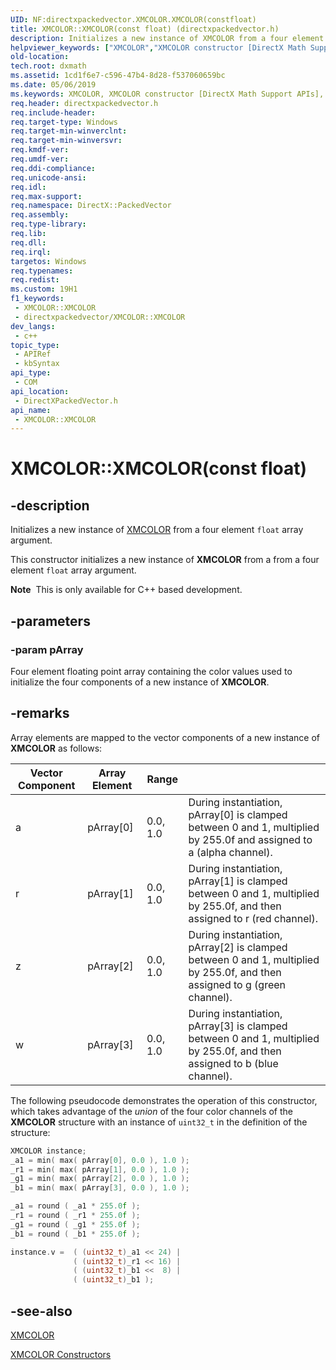 ```yaml
---
UID: NF:directxpackedvector.XMCOLOR.XMCOLOR(constfloat)
title: XMCOLOR::XMCOLOR(const float) (directxpackedvector.h)
description: Initializes a new instance of XMCOLOR from a four element float array argument.
helpviewer_keywords: ["XMCOLOR","XMCOLOR constructor [DirectX Math Support APIs]","XMCOLOR constructor [DirectX Math Support APIs]","XMCOLOR structure","XMCOLOR structure [DirectX Math Support APIs]","XMCOLOR constructor","XMCOLOR.XMCOLOR","XMCOLOR.XMCOLOR()","XMCOLOR.XMCOLOR(const float)","XMCOLOR::XMCOLOR","XMCOLOR::XMCOLOR(const float)","dxmath.xmcolor_ctor_1"]
old-location: 
tech.root: dxmath
ms.assetid: 1cd1f6e7-c596-47b4-8d28-f537060659bc
ms.date: 05/06/2019
ms.keywords: XMCOLOR, XMCOLOR constructor [DirectX Math Support APIs], XMCOLOR constructor [DirectX Math Support APIs],XMCOLOR structure, XMCOLOR structure [DirectX Math Support APIs],XMCOLOR constructor, XMCOLOR.XMCOLOR, XMCOLOR.XMCOLOR(), XMCOLOR.XMCOLOR(const float), XMCOLOR::XMCOLOR, XMCOLOR::XMCOLOR(const float), dxmath.xmcolor_ctor_1
req.header: directxpackedvector.h
req.include-header: 
req.target-type: Windows
req.target-min-winverclnt: 
req.target-min-winversvr: 
req.kmdf-ver: 
req.umdf-ver: 
req.ddi-compliance: 
req.unicode-ansi: 
req.idl: 
req.max-support: 
req.namespace: DirectX::PackedVector
req.assembly: 
req.type-library: 
req.lib: 
req.dll: 
req.irql: 
targetos: Windows
req.typenames: 
req.redist: 
ms.custom: 19H1
f1_keywords:
 - XMCOLOR::XMCOLOR
 - directxpackedvector/XMCOLOR::XMCOLOR
dev_langs:
 - c++
topic_type:
 - APIRef
 - kbSyntax
api_type:
 - COM
api_location:
 - DirectXPackedVector.h
api_name:
 - XMCOLOR::XMCOLOR
---
```


# XMCOLOR::XMCOLOR(const float)


## -description

Initializes a new instance of <a href="/windows/desktop/api/directxpackedvector/ns-directxpackedvector-xmcolor">XMCOLOR</a> from a four element <code>float</code> array argument.

This constructor initializes a new instance of **XMCOLOR** from a from a four element <code>float</code> array argument.

<div class="alert"><b>Note</b>  This is only available for C++ based development.</div>

## -parameters

### -param pArray

Four element floating point array containing the color values used to initialize the four components of a new instance of **XMCOLOR**.

## -remarks

Array elements are mapped to the vector components of a new instance of **XMCOLOR** as follows:

| Vector Component | Array Element | Range |  |
|------------------|---------------|-------|--|
| a | pArray[0] | 0.0, 1.0 | During instantiation, pArray[0] is clamped between 0 and 1, multiplied by 255.0f and assigned to a (alpha channel). |
| r | pArray[1] | 0.0, 1.0 | During instantiation, pArray[1] is clamped between 0 and 1, multiplied by 255.0f, and then assigned to r (red channel). |
| z | pArray[2] | 0.0, 1.0 | During instantiation, pArray[2] is clamped between 0 and 1, multiplied by 255.0f, and then assigned to g (green channel). |
| w | pArray[3] | 0.0, 1.0 | During instantiation, pArray[3] is clamped between 0 and 1, multiplied by 255.0f, and then assigned to b (blue channel). |

The following pseudocode demonstrates the operation of this constructor, which takes advantage of the *union* of the four color channels of the **XMCOLOR** structure with an instance of <code>uint32_t</code> in the definition of the structure:

```cpp
XMCOLOR instance;
_a1 = min( max( pArray[0], 0.0 ), 1.0 );
_r1 = min( max( pArray[1], 0.0 ), 1.0 );
_g1 = min( max( pArray[2], 0.0 ), 1.0 );
_b1 = min( max( pArray[3], 0.0 ), 1.0 );

_a1 = round ( _a1 * 255.0f );
_r1 = round ( _r1 * 255.0f );
_g1 = round ( _g1 * 255.0f );
_b1 = round ( _b1 * 255.0f );

instance.v =  ( (uint32_t)_a1 << 24) |
              ( (uint32_t)_r1 << 16) |
              ( (uint32_t)_b1 <<  8) |
              ( (uint32_t)_b1 );
```

## -see-also

<a href="/windows/desktop/api/directxpackedvector/ns-directxpackedvector-xmcolor">XMCOLOR</a>

<a href="/windows/desktop/dxmath/xmcolor-ctor">XMCOLOR Constructors</a>

